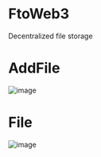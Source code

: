 # FtoWeb3
Decentralized file storage

# AddFile
![image](https://github.com/VlaanH/FtoWeb3/assets/70905839/a8b55ede-6774-4f85-8290-6441d23da5a4)


# File
![image](https://github.com/VlaanH/FtoWeb3/assets/70905839/b0498d60-2f25-4a7d-a87a-ffbb24eb6423)
